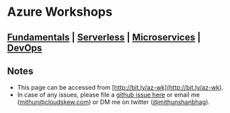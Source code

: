# Azure Workshops

## [Fundamentals](https://github.com/mithunshanbhag/azure-workshop/projects/4) | [Serverless](https://github.com/mithunshanbhag/azure-workshop/projects/17) | [Microservices](https://github.com/mithunshanbhag/azure-workshop/projects/16) | [DevOps](https://github.com/mithunshanbhag/azure-workshop/projects/18)

## Notes

* This page can be accessed from [http://bit.ly/az-wk](http://bit.ly/az-wk).
* In case of any issues, please file a [github issue here](https://github.com/mithunshanbhag/azure-workshop/issues) or email me (mithun@cloudskew.com) or DM me on twitter ([@mithunshanbhag](https://twitter.com/MithunShanbhag)).
